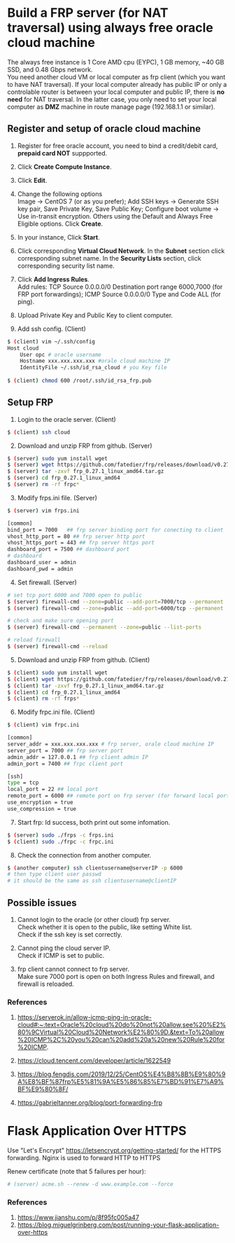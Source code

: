 # Build a FRP server (for NAT traversal) using always free oracle cloud machine #

The always free instance is 1 Core AMD cpu (EYPC), 1 GB memory, ~40 GB SSD, and 0.48 Gbps network.\
You need another cloud VM or local computer as frp client (which you want to have NAT traversal). If your local computer already has public IP or only a controlable router is between your local computer and public IP, there is **no need** for NAT traversal. In the latter case, you only need to set your local computer as **DMZ** machine in route manage page (192.168.1.1 or similar).

## Register and setup of oracle cloud machine ##

1. Register for free oracle account, you need to bind a credit/debit card, **prepaid card NOT** suppported.

2. Click **Create Compute Instance**.

3. Click **Edit**.

4. Change the following options \
Image -> CentOS 7 (or as you prefer); Add SSH keys -> Generate SSH key pair, Save Private Key, Save Public Key; Configure boot volume -> Use in-transit encryption. Others using the Default and Always Free Eligible options. Click **Create**.

5. In your instance, Click **Start**.

6. Click corresponding **Virtual Cloud Network**. In the **Subnet** section click corresponding subnet name. In the **Security Lists** section, click corresponding security list name. 

7. Click **Add Ingress Rules**. \
Add rules: TCP Source 0.0.0.0/0 Destination port range 6000,7000 (for FRP port forwardings); ICMP Source 0.0.0.0/0 Type and Code ALL (for ping).

8. Upload Private Key and Public Key to client computer.

9. Add ssh config. (Client)
```bash
$ (client) vim ~/.ssh/config
Host cloud
    User opc # oracle username
    Hostname xxx.xxx.xxx.xxx #orale cloud machine IP
    IdentityFile ~/.ssh/id_rsa_cloud # you Key file
    
$ (client) chmod 600 /root/.ssh/id_rsa_frp.pub 
```

## Setup FRP ##

1. Login to the oracle server. (Client)
```bash
$ (client) ssh cloud
```

2. Download and unzip FRP from github. (Server)
```bash
$ (server) sudo yum install wget
$ (server) wget https://github.com/fatedier/frp/releases/download/v0.27.1/frp_0.27.1_linux_amd64.tar.gz # or any newer version
$ (server) tar -zxvf frp_0.27.1_linux_amd64.tar.gz
$ (server) cd frp_0.27.1_linux_amd64
$ (server) rm -rf frpc*
```

3. Modify frps.ini file. (Server)
```bash
$ (server) vim frps.ini

[common]
bind_port = 7000   ## frp server binding port for conecting to client
vhost_http_port = 80 ## frp server http port
vhost_https_port = 443 ## frp server https port
dashboard_port = 7500 ## dashboard port
# dashboard
dashboard_user = admin
dashboard_pwd = admin
```

4. Set firewall. (Server)
```bash
# set tcp port 6000 and 7000 open to public
$ (server) firewall-cmd --zone=public --add-port=7000/tcp --permanent
$ (server) firewall-cmd --zone=public --add-port=6000/tcp --permanent

# check and make sure opening port
$ (server) firewall-cmd --permanent --zone=public --list-ports

# reload firewall
$ (server) firewall-cmd --reload
```

5. Download and unzip FRP from github. (Client)
```bash
$ (client) sudo yum install wget
$ (client) wget https://github.com/fatedier/frp/releases/download/v0.27.1/frp_0.27.1_linux_amd64.tar.gz # or any newer version
$ (client) tar -zxvf frp_0.27.1_linux_amd64.tar.gz
$ (client) cd frp_0.27.1_linux_amd64
$ (client) rm -rf frps*
```

6. Modify frpc.ini file. (Client)
```bash
$ (client) vim frpc.ini

[common]
server_addr = xxx.xxx.xxx.xxx # frp server, orale cloud machine IP
server_port = 7000 ## frp server port
admin_addr = 127.0.0.1 ## frp client admin IP
admin_port = 7400 ## frpc client port

[ssh]
type = tcp
local_port = 22 ## local port
remote_port = 6000 ## remote port on frp server (for forward local port 22)
use_encryption = true
use_compression = true
```

7. Start frp: Id success, both print out some infomation.
```bash
$ (server) sudo ./frps -c frps.ini
$ (client) sudo ./frpc -c frpc.ini
```

8. Check the connection from another computer.
```bash
$ (another computer) ssh clientusername@serverIP -p 6000
# then type client user passwd
# it should be the same as ssh clientusername@clientIP
```

## Possible issues ##
1. Cannot login to the oracle (or other cloud) frp server. \
Check whether it is open to the public, like setting White list.\
Check if the ssh key is set correctly.

2. Cannot ping the cloud server IP. \
Check if ICMP is set to public.

3. frp client cannot connect to frp server. \
Make sure 7000 port is open on both Ingress Rules and firewall, and firewall is reloaded.

### References ###

1. https://serverok.in/allow-icmp-ping-in-oracle-cloud#:~:text=Oracle%20cloud%20do%20not%20allow,see%20%E2%80%9CVirtual%20Cloud%20Network%E2%80%9D.&text=To%20allow%20ICMP%2C%20you%20can%20add%20a%20new%20Rule%20for%20ICMP. 

2. https://cloud.tencent.com/developer/article/1622549 

3. https://blog.fengdis.com/2019/12/25/CentOS%E4%B8%8B%E9%80%9A%E8%BF%87frp%E5%81%9A%E5%86%85%E7%BD%91%E7%A9%BF%E9%80%8F/ 

4. https://gabrieltanner.org/blog/port-forwarding-frp


# Flask Application Over HTTPS #
Use "Let's Encrypt" https://letsencrypt.org/getting-started/ for the HTTPS forwarding.
Nginx is used to forward HTTP to HTTPS

Renew certificate (note that 5 failures per hour):
```bash
# (server) acme.sh --renew -d www.example.com --force
```

### References ###

1. https://www.jianshu.com/p/8f95fc005a47
2. https://blog.miguelgrinberg.com/post/running-your-flask-application-over-https
